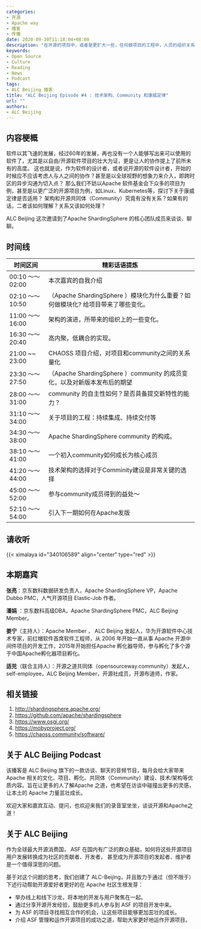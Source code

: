 ```yaml
---
categories:
- 开源
- Apache way
- 播客
- 传播
date: 2020-09-30T11:18:04+08:00
description: "在开源的项目中，或者是更扩大一些，任何做项目的工程中，人员的组织关系是和要做的工程是有很大关系的。不确定读者你是否意识到这些，《人月神话》中提到了，更多的软件工程中也提到了这个，随着你参与Apache项目的深入，接下来该如何处理？"
keywords:
- Open Source
- Culture
- Reading
- News
- Podcast
tags:
- ALC Beijing 播客
title: "ALC Beijing Episode #4 : 技术架构、Community 和康威定律"
url: ""
authors:
- ALC Beijing 
---
```


## 内容梗概

软件以其飞速的发展，经过60年的发展，再也没有一个人能够写出来可以使用的软件了，尤其是以自由/开源软件项目的壮大为证，更是让人的协作提上了前所未有的高度。
这也就是说，作为软件的设计者，或者说开源的软件设计者，开始的时候应不应该考虑人与人之间的协作？甚至是以全球视野的想象力来介入，即跨时区的异步沟通为切入点？
那么我们不妨以Apache 软件基金会下众多的项目为例，甚至是以更广泛的开源项目为例，如Linux、Kubernetes等，探讨下关于康威定律是否适用？ 架构和开源共同体（Community）究竟有没有关系？如果有的话，二者该如何理解？关系又该如何处理？

ALC Beijing 这次邀请到了Apache ShardingSphere 的核心团队成员来谈谈、聊聊。

## 时间线

| 时间区间          | 精彩话语提炼                                                 |
| ----------------- | ------------------------------------------------------------ |
| 00:10 ～～ 02:00  | 本次嘉宾的自我介绍                                           |
| 02:10 ～～  10:50 | （Apache ShardingSphere ）模块化为什么重要？如何做模块化? 给项目带来了哪些变化。 |
| 11:00 ～～ 16:00  | 架构的演进，所带来的组织上的一些变化。                       |
| 16:30 ～～ 20:40  | 高内聚，低耦合的实现。                                       |
| 21:00 ~~ 23:00    | CHAOSS 项目介绍，对项目和community之间的关系量化             |
| 23:30 ～～ 27:50  | （Apache ShardingSphere ）community 的成员变化，以及对新版本发布后的期望 |
| 28:00 ～～ 31:00  | community 的自主性如何？是否具备提交新特性的能力？           |
| 31:10 ～～ 34:00  | 关于项目的工程：持续集成、持续交付等                         |
| 34:30 ～～ 38:00  | Apache ShardingSphere community 的构成。                     |
| 38:10 ～～ 41:00  | 一个初入community如何成长为核心成员                          |
| 41:20 ～～ 44:00  | 技术架构的选择对于Comminity建设是非常关键的选择              |
| 45:00 ～～ 52:00  | 参与community成员得到的益处～                                |
| 52:10 ～～ 54:00  | 引入下一期如何在Apache发版                                   |

## 请收听

{{< ximalaya id="340106589" align="center" type="red" >}}

## 本期嘉宾

**张亮**：京东数科数据研发负责人，Apache ShardingSphere VP，Apache Dubbo PMC，人气开源项目 Elastic-Job 作者。

**潘娟** ：京东数科高级DBA，Apache ShardingSphere PMC，ALC Beijing Member。

**姜宁**（主持人）：Apache Member ， ALC Beijing 发起人，华为开源软件中心技术专家，前红帽软件首席软件工程师，从 2006 年开始一直从事 Apache 开源中间件项目的开发工作，2015年开始担任Apache 孵化器导师，参与孵化了多个源于中国Apache孵化器项目孵化。

**适兕**（联合主持人）：开源之道共同体（opensourceway.community）发起人，self-employee，ALC Beijing Member，开源社成员，开源布道师，作家。

## 相关链接

1. http://shardingsphere.apache.org/
2. https://github.com/apache/shardingsphere
3. https://www.osgi.org/
4. https://mobyproject.org/
5. https://chaoss.community/software/

## 关于 ALC Beijing Podcast

该播客是 ALC Beijing 旗下的一款访谈、聊天的音频节目，每月会给大家带来Apache 相关的文化、项目、孵化、共同体（Community）建设、技术/架构等优质内容。旨在让更多的人了解Apache 之道，也希望在访谈中碰撞出更多的灵感，让本土的 Apache 力量茁壮成长。

欢迎大家和嘉宾互动、提问，也欢迎来我们的录音室坐坐，谈谈开源和Apache之道！

## 关于 ALC Beijing

作为全球最大开源消费国， ASF 在国内有广泛的群众基础，如何将这些开源项目用户发展转换成为社区的贡献者、开发者， 甚至成为开源项目的发起者、维护者是一个值得深思的问题。

基于对这个问题的思考，我们创建了 ALC-Beijing，并且致力于通过（但不限于）下述行动帮助开源爱好者更好的在 Apache 社区生根发芽：

- 举办线上和线下沙龙，将本地的开发与用户聚焦在一起。
- 通过分享开源开发经验，鼓励更多的人参与到 ASF 的项目开发中来。
- 为 ASF 的项目寻找相互合作的机会，让这些项目能够更加茁壮的成长。
- 介绍 ASF 管理和运作开源项目的成功之道，帮助大家更好地运作开源项目。

